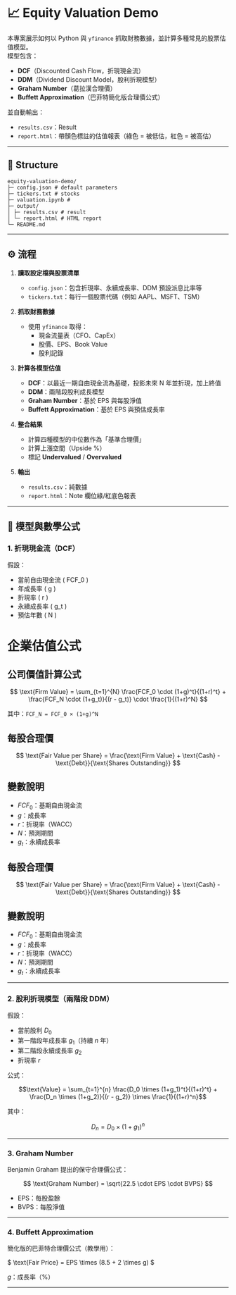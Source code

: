 # 📈 Equity Valuation Demo

本專案展示如何以 Python 與 `yfinance` 抓取財務數據，並計算多種常見的股票估值模型。  
模型包含：
- **DCF**（Discounted Cash Flow，折現現金流）
- **DDM**（Dividend Discount Model，股利折現模型）
- **Graham Number**（葛拉漢合理價）
- **Buffett Approximation**（巴菲特簡化版合理價公式）

並自動輸出：
- `results.csv`：Result
- `report.html`：帶顏色標註的估值報表（綠色 = 被低估，紅色 = 被高估）

---

## 📂 Structure
```
equity-valuation-demo/
├─ config.json # default parameters
├─ tickers.txt # stocks
├─ valuation.ipynb # 
├─ output/
│ ├─ results.csv # result
│ └─ report.html # HTML report
└─ README.md 
```



---

## ⚙️ 流程

1. **讀取設定檔與股票清單**
   - `config.json`：包含折現率、永續成長率、DDM 預設派息比率等
   - `tickers.txt`：每行一個股票代碼（例如 AAPL、MSFT、TSM）

2. **抓取財務數據**
   - 使用 `yfinance` 取得：
     - 現金流量表（CFO、CapEx）
     - 股價、EPS、Book Value
     - 股利記錄

3. **計算各模型估值**
   - **DCF**：以最近一期自由現金流為基礎，投影未來 N 年並折現，加上終值
   - **DDM**：兩階段股利成長模型
   - **Graham Number**：基於 EPS 與每股淨值
   - **Buffett Approximation**：基於 EPS 與預估成長率

4. **整合結果**
   - 計算四種模型的中位數作為「基準合理價」
   - 計算上漲空間（Upside %）
   - 標記 **Undervalued** / **Overvalued**

5. **輸出**
   - `results.csv`：純數據
   - `report.html`：Note 欄位綠/紅底色報表

---

## 📐 模型與數學公式

### 1. 折現現金流（DCF）
假設：
- 當前自由現金流 \( FCF_0 \)
- 年成長率 \( g \)
- 折現率 \( r \)
- 永續成長率 \( g_t \)
- 預估年數 \( N \)


# 企業估值公式

## 公司價值計算公式

$$
\text{Firm Value} = \sum_{t=1}^{N} \frac{FCF_0 \cdot (1+g)^t}{(1+r)^t} + \frac{FCF_N \cdot (1+g_t)}{(r - g_t)} \cdot \frac{1}{(1+r)^N}
$$

其中：`FCF_N = FCF_0 × (1+g)^N`

## 每股合理價

$$
\text{Fair Value per Share} = \frac{\text{Firm Value} + \text{Cash} - \text{Debt}}{\text{Shares Outstanding}}
$$

## 變數說明

- $FCF_0$：基期自由現金流
- $g$：成長率
- $r$：折現率（WACC）
- $N$：預測期間
- $g_t$：永續成長率

## 每股合理價

$$
\text{Fair Value per Share} = \frac{\text{Firm Value} + \text{Cash} - \text{Debt}}{\text{Shares Outstanding}}
$$

## 變數說明

- $FCF_0$：基期自由現金流
- $g$：成長率
- $r$：折現率（WACC）
- $N$：預測期間
- $g_t$：永續成長率







---

### 2. 股利折現模型（兩階段 DDM）
假設：
- 當前股利 $D_0$
- 第一階段年成長率 $g_1$（持續 $n$ 年）
- 第二階段永續成長率 $g_2$
- 折現率 $r$

公式：

$$\text{Value} = \sum_{t=1}^{n} \frac{D_0 \times (1+g_1)^t}{(1+r)^t} + \frac{D_n \times (1+g_2)}{(r - g_2)} \times \frac{1}{(1+r)^n}$$

其中：

$$D_n = D_0 \times (1+g_1)^n$$

---

### 3. Graham Number
Benjamin Graham 提出的保守合理價公式：

$$
\text{Graham Number} = \sqrt{22.5 \cdot EPS \cdot BVPS}
$$
- EPS：每股盈餘
- BVPS：每股淨值

---

### 4. Buffett Approximation
簡化版的巴菲特合理價公式（教學用）：


$
\text{Fair Price} = EPS \times (8.5 + 2 \times g)
$

$g$：成長率（%）

---